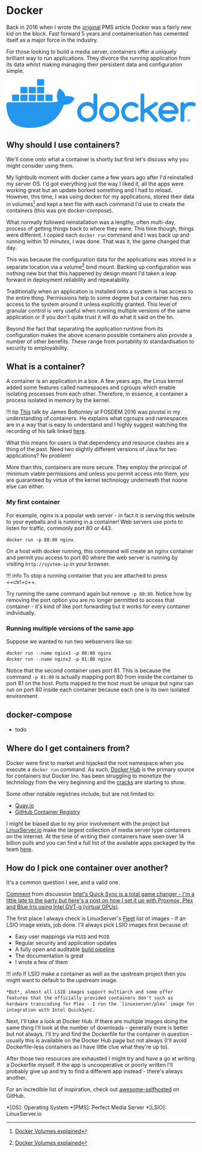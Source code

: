# Docker

Back in 2016 when I wrote the [original](https://blog.linuxserver.io/2016/02/02/the-perfect-media-server-2016/) PMS article Docker was a fairly new kid on the block. Fast forward 5 years and containerisation has cemented itself as a major force in the industry.

For those looking to build a media server, containers offer a uniquely brilliant way to run applications. They divorce the running application from its data whilst making managing their persistent data and configuration simple.

![docker-log](../images/docker-logo-horizontal.png)

## Why should I use containers?

We'll come onto what a container is shortly but first let's discuss why you might consider using them.

My lightbulb moment with docker came a few years ago after I'd reinstalled my server OS. I'd got everything just the way I liked it, all the apps were working great but an update borked something and I had to reload. However, this time, I was using docker for my applications, stored their data in volumes[^1] and kept a text file with each command I'd use to create the containers (this was pre docker-compose).

What normally followed reinstallation was a lengthy, often multi-day, process of getting things back to where they were. This time though, things were different. I copied each `docker run` command and I was back up and running within 10 *minutes*, I was done. That was it, the game changed that day.

This was because the configuration data for the applications was stored in a separate location via a volume[^1] bind mount. Backing up configuration was nothing new but that this happened by design meant I'd taken a leap forward in deployment reliability and repeatability.

Traditionally when an application is installed onto a system is has access to the entire thing. Permissions help to some degree but a container has zero access to the system around it unless explicitly granted. This level of granular control is very useful when running multiple versions of the same application or if you don't quite trust it will do what it said on the tin.

Beyond the fact that separating the application runtime from its configuration makes the above scenario possible containers also provide a number of other benefits. These range from portability to standardisation to security to employability.

## What is a container?

A container is an application in a box. A few years ago, the Linux kernel added some features called namespaces and cgroups which enable isolating processes from each other. Therefore, in essence, a container a process isolated in memory by the kernel.

!!! tip
    [This](https://archive.fosdem.org/2016/schedule/event/namespaces_and_cgroups/) talk by James Bottomley at FOSDEM 2016 was pivotal in my understanding of containers. He explains what cgroups and namespaces are in a way that is easy to understand and I highly suggest watching the recording of his talk linked [here](https://archive.fosdem.org/2016/schedule/event/namespaces_and_cgroups/).

What this means for users is that dependency and resource clashes are a thing of the past. Need two slightly different versions of Java for two applications? No problem!

More than this, containers are more secure. They employ the principal of minimum viable permissions and unless you permit access into them, you are guaranteed by virtue of the kernel technology underneath that noone else can either. 

### My first container

For example, nginx is a popular web server - in fact it is serving this website to your eyeballs and is running in a container! Web servers use ports to listen for traffic, commonly port 80 or 443.

    docker run -p 80:80 nginx

On a host with docker running, this command will create an nginx container and permit you access to port 80 where the web server is running by visiting `http://system-ip` in your browser.

!!! info
    To stop a running container that you are attached to press ++ctrl+c++.

Try running the same command again but remove `-p 80:80`. Notice how by removing the port option you are no longer permitted to access that container - it's kind of like port forwarding but it works for every container individually.

### Running multiple versions of the same app

Suppose we wanted to run two webservers like so:

    docker run --name nginx1 -p 80:80 nginx
    docker run --name nginx2 -p 81:80 nginx

Notice that the second container uses port 81. This is because the command `-p 81:80` is actually mapping port 80 from inside the container to port 81 on the host. Ports mapped to the host must be unique but nginx can run on port 80 inside each container because each one is its own isolated environment.

## docker-compose

* todo

## Where do I get containers from?

Docker were first to market and hijacked the root namespace when you execute a `docker run` command. As such, [Docker Hub](https://hub.docker.com/) is the primary source for containers but Docker Inc. has been struggling to monetize the technology from the very beginning and the [cracks](https://www.docker.com/blog/what-you-need-to-know-about-upcoming-docker-hub-rate-limiting/) are starting to show.

Some other notable registries include, but are not limited to:

* [Quay.io](https://quay.io/)
* [GitHub Container Registry](https://github.com/features/packages)

I might be biased due to my prior involvement with the project but [LinuxServer.io](https://linuxserver.io) make the largest collection of media server type containers on the internet. At the time of writing their containers have seen over 14 billion pulls and you can find a full list of the available apps packaged by the team [here](https://fleet.linuxserver.io/).

## How do I pick one container over another?

It's a common question I see, and a valid one.

<div class="reddit-embed" data-embed-media="www.redditmedia.com" data-embed-parent="false" data-embed-live="false" data-embed-uuid="ab15371c-d825-4747-ab1b-1451c2d8b65e" data-embed-created="2020-12-28T01:30:18.316Z"><a href="https://www.reddit.com/r/selfhosted/comments/kece3p/intels_quick_sync_is_a_total_game_changer_im_a/gg4oerh/">Comment</a> from discussion <a href="https://www.reddit.com/r/selfhosted/comments/kece3p/intels_quick_sync_is_a_total_game_changer_im_a/">Intel&#x27;s Quick Sync is a total game changer - I&#x27;m a little late to the party but here&#x27;s a post on how I set it up with Proxmox, Plex and Blue Iris using Intel GVT-g (virtual GPUs)</a>.</div><script async src="https://www.redditstatic.com/comment-embed.js"></script>

The first place I always check is LinuxServer's [Fleet](https://fleet.linuxserver.io/) list of images - if an LSIO image exists, job done. I'll always pick LSIO images first because of:

* Easy user mappings via `PGID` and `PUID`
* Regular security and application updates
* A fully open and auditable [build pipeline](https://ci.linuxserver.io)
* The documentation is great
* I wrote a few of them

!!! info
    If LSIO make a container as well as the upstream project then you might want to default to the upstream image. 
    
    *But*, almost all LSIO images support multiarch and some offer features that the officially provided containers don't such as hardware transcoding for Plex - I run the `linuxserver/plex` image for integration with Intel QuickSync.

Next, I'll take a look at Docker Hub. If there are multiple images doing the same thing I'll look at the number of downloads - generally more is better but not always. I'll try and find the Dockerfile for the container in question - usually this is available on the Docker Hub page but not always (I'll avoid Dockerfile-less containers as I have little clue what they're up to).

After those two resources are exhausted I might try and have a go at writing a Dockerfile myself. If the app is uncooperative or poorly written I'll probably give up and try to find a different app instead - there's always another.

For an incredible list of inspiration, check out [awesome-selfhosted](https://github.com/awesome-selfhosted/awesome-selfhosted) on GitHub.

*[OS]: Operating System
*[PMS]: Perfect Media Server
*[LSIO]: LinuxServer.io

[^1]: [Docker Volumes explained](https://docs.docker.com/storage/volumes/)